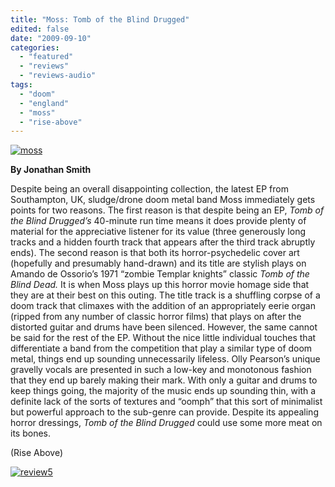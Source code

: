```yaml
---
title: "Moss: Tomb of the Blind Drugged"
edited: false
date: "2009-09-10"
categories:
  - "featured"
  - "reviews"
  - "reviews-audio"
tags:
  - "doom"
  - "england"
  - "moss"
  - "rise-above"
---
```


[![moss](http://www.hellbound.ca/wp-content/uploads/2009/09/moss-300x298.jpg "moss")](http://www.hellbound.ca/wp-content/uploads/2009/09/moss.jpg)

**By Jonathan Smith**

Despite being an overall disappointing collection, the latest EP from Southampton, UK, sludge/drone doom metal band Moss immediately gets points for two reasons. The first reason is that despite being an EP, _Tomb of the Blind Drugged’s_ 40-minute run time means it does provide plenty of material for the appreciative listener for its value (three generously long tracks and a hidden fourth track that appears after the third track abruptly ends). The second reason is that both its horror-psychedelic cover art (hopefully and presumably hand-drawn) and its title are stylish plays on Amando de Ossorio’s 1971 “zombie Templar knights” classic _Tomb of the Blind Dead._ It is when Moss plays up this horror movie homage side that they are at their best on this outing. The title track is a shuffling corpse of a doom track that climaxes with the addition of an appropriately eerie organ (ripped from any number of classic horror films) that plays on after the distorted guitar and drums have been silenced. However, the same cannot be said for the rest of the EP. Without the nice little individual touches that differentiate a band from the competition that play a similar type of doom metal, things end up sounding unnecessarily lifeless. Olly Pearson’s unique gravelly vocals are presented in such a low-key and monotonous fashion that they end up barely making their mark. With only a guitar and drums to keep things going, the majority of the music ends up sounding thin, with a definite lack of the sorts of textures and “oomph” that this sort of minimalist but powerful approach to the sub-genre can provide. Despite its appealing horror dressings, _Tomb of the Blind Drugged_ could use some more meat on its bones.

(Rise Above)

[![review5](http://www.hellbound.ca/wp-content/uploads/2009/08/review5.png "review5")](http://www.hellbound.ca/wp-content/uploads/2009/08/review5.png)
